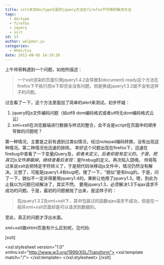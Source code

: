 ```yaml
---
title: xslt未加doctype引起的jquery方法在firefox不可用的解决方法
tags:
  - doctype
  - firefox
  - jquery
  - xslt
id: 13
author: welpher.yu
categories:
  - Html/Css
date: 2011-08-05 14:19:20
---
```


上午帅哥韩遇到一个问题，如他所描述：

> 一个xslt渲染的页面引用jquery1.4.2会导致$(document).ready这个方法在firefox下不执行而ie下却完全没有问题，但是换成jquery1.3.2就不会有这样子的问题。

过去看了一下，这个方法里面加了简单的alert来测试。初步怀疑：

1.  jquery的js文件编码问题（如utf8 dom编码格式或者utf8无dom编码格式云云）
2.  xml+xslt在浏览器端进行数据与样式的整合，会不会是script在页面中的顺序导致的问题呢？

第一种情况，主要是之前有遇到过类似情况，经过notepad编码转换，没有出现这种情况。第二种情况也迅速的排除。  幸好这个问题出现在firefox下，迅速在firebug中查看了一下变量jQuery及$，前者未定义，后者却是有定义的。于是，把其它js文件屏蔽掉，继续查看后发现：$是firebug的定义。再次陷入囧境。  帅哥陈过来说xslt会把特定字符转义了，于是把代码块移动js文件中，情况仍然没有解决。又想了，可能是jquery1.4有bug吧，搜了一下，&ldquo;貌似&rdquo;是有bug的。于是，问了一下，貌似不一定非得要用jquery1.4的。果断让他用了jquery1.3。嗯，到此为止我以为问题已经解决了，其实不然。  要用jquery1.3，必须解决1.3下ajax请求不成功的问题。于是，最初的问题被抛了出来，是这样子的：

> 在jquery1.3.2及xml+xslt下，其中包装过的函数ajax请求不成功，但是在一般非xml+xslt页面却是可以请求到数据的。

至此，真正的问题才浮出水面。

<!--more-->

xml+xslt跟xhtml页面有什么区别呢，见代码:

[xslt]
<?xml version="1.0" encoding="UTF-8" ?>
<!-- DWXMLSource="../../../XMLTemp/2011/tb167/Show.xml" -->
<xsl:stylesheet version="1.0" xmlns:xsl="http://www.w3.org/1999/XSL/Transform">
  <xsl:template match="/">
    <html xmlns="http://www.w3.org/1999/xhtml">
      <head>
        <title>展现自定义表单</title>
      </head>
      <body>
      </body>
    </html>
  </xsl:template>
</xsl:stylesheet>
[/xslt]